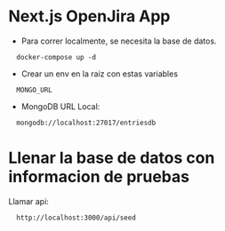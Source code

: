 # Next.js OpenJira App

* Para correr localmente, se necesita la base de datos.
```
  docker-compose up -d
```

* Crear un env en la raiz con estas variables
```
  MONGO_URL
```

* MongoDB URL Local:
```
  mongodb://localhost:27017/entriesdb
```

# Llenar la base de datos con informacion de pruebas
Llamar api:
```
  http://localhost:3000/api/seed
```


